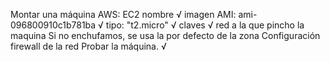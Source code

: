 Montar una máquina AWS: EC2
    nombre                                  √
    imagen AMI: ami-096800910c1b781ba       √
    tipo: "t2.micro"                        √
    claves                                  √
    red a la que pincho la maquina          Si no enchufamos, se usa la por defecto de la zona 
    Configuración firewall de la red
    Probar la máquina.                      √